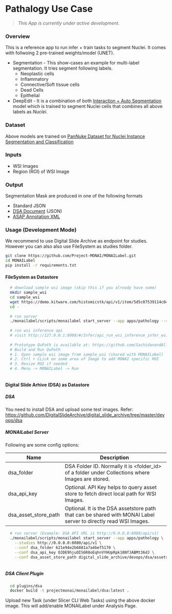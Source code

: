 # Pathalogy Use Case
> _This App is currently under active development._

### Overview
This is a reference app to run infer + train tasks to segment Nuclei. It comes with follwoing 2 pre-trained weights/model (UNET). 
 - Segmentation - This show-cases an example for multi-label segmentation.  It tries segment following labels.
   - Neoplastic cells
   - Inflammatory 
   - Connective/Soft tissue cells
   - Dead Cells
   - Epithelial
 - DeepEdit - It is a combination of both [Interaction + Auto Segmentation](https://github.com/Project-MONAI/MONAILabel/wiki/DeepEdit) model which is trained to segment Nuclei cells that combines all above labels as *Nuclei*.

### Dataset
Above models are trained on [PanNuke Dataset for Nuclei Instance Segmentation and Classification](https://warwick.ac.uk/fac/cross_fac/tia/data/pannuke)

### Inputs
- WSI Images
- Region (ROI) of WSI Image

### Output
Segmentation Mask are produced in one of the following formats
 - Standard JSON
 - [DSA Document](https://digitalslidearchive.github.io/HistomicsTK/examples/segmentation_masks_to_annotations) (JSON)
 - [ASAP Annotation XML](https://computationalpathologygroup.github.io/ASAP/)
 
### Usage (Development Mode)
We recommend to use Digital Slide Archive as endpoint for studies.  However you can also also use FileSystem as studies folder.

```bash
git clone https://github.com/Project-MONAI/MONAILabel.git
cd MONAILabel
pip install -r requirements.txt
```

#### FileSystem as Datastore

```bash
  # download sample wsi image (skip this if you already have some)
  mkdir sample_wsi
  cd sample_wsi
  wget https://demo.kitware.com/histomicstk/api/v1/item/5d5c07539114c049342b66fb/download
  cd -
  
  # run server
  ./monailabel/scripts/monailabel start_server --app apps/pathology --studies datasets/wsi
  
  # run wsi inference api
  # visit http://127.0.0.1:8000/#/Infer/api_run_wsi_inference_infer_wsi__model__post
  
  # Prototype QuPath is available at: https://github.com/SachidanandAlle/qupath
  # Build and Run QuPath
  # 1. Open sample wsi image from sample_wsi (shared with MONAILabel)
  # 2. Ctrl + CLick on some area of Image to add MONAI specific ROI
  # 3. Resize ROI if needed
  # 4. Menu -> MONAILabel -> Run
  
```
 
#### Digital Slide Arhive (DSA) as Datastore
##### DSA
  You need to install DSA and upload some test images.  Refer: https://github.com/DigitalSlideArchive/digital_slide_archive/tree/master/devops/dsa

##### MONAILabel Server
Following are some config options:

| Name                 | Description                                                                                                      |
|----------------------|------------------------------------------------------------------------------------------------------------------|
| dsa_folder           | DSA Folder ID. Normally it is <folder_id> of a folder under Collections where Images are stored.                 |
| dsa_api_key          | Optional. API Key helps to query asset store to fetch direct local path for WSI Images.                          |
| dsa_asset_store_path | Optional.  It is the DSA assetstore path that can be shared with MONAI Label server to directly read WSI Images. |

```bash  
  # run server (Example: DSA API URL is http://0.0.0.0:8080/api/v1)
  ./monailabel/scripts/monailabel start_server --app apps/pathology \
    --studies http://0.0.0.0:8080/api/v1 \
    --conf dsa_folder 621e94e2b6881a7a4bef5170 \
    --conf dsa_api_key OJDE9hjuOIS6R8oEqhnVYHUpRpk18NfJABMt36dJ \
    --conf dsa_asset_store_path digital_slide_archive/devops/dsa/assetstore
  
```

##### DSA Client Plugin
```bash
  cd plugins/dsa
  docker build -t projectmonai/monailabel/dsa:latest .
```

Upload new Task (under Slicer CLI Web Tasks) using the above docker image.  This will add/enable MONAILabel under Analysis Page.